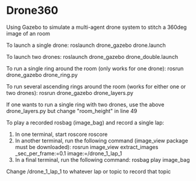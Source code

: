 # Drone360
Using Gazebo to simulate a multi-agent drone system to stitch a 360deg image of an room

To launch a single drone:
roslaunch drone_gazebo drone.launch

To launch two drones:
roslaunch drone_gazebo drone_double.launch

To run a single ring around the room (only works for one drone):
rosrun drone_gazebo drone_ring.py

To run several ascending rings around the room (works for either one or two drones):
rosrun drone_gazebo drone_layers.py

If one wants to run a single ring with two drones, use the above drone_layers.py but change "room_height" in line 49

To play a recorded rosbag (image_bag) and record a single lap:
1. In one terminal, start roscore
roscore
2. In another terminal, run the following command (image_view package must be downloaded):
rosrun image_view extract_images _sec_per_frame:=0.1 image:=/drone_1_lap_1
3. In a final terminal, run the following command:
rosbag play image_bag

Change /drone_1_lap_1 to whatever lap or topic to record that topic
